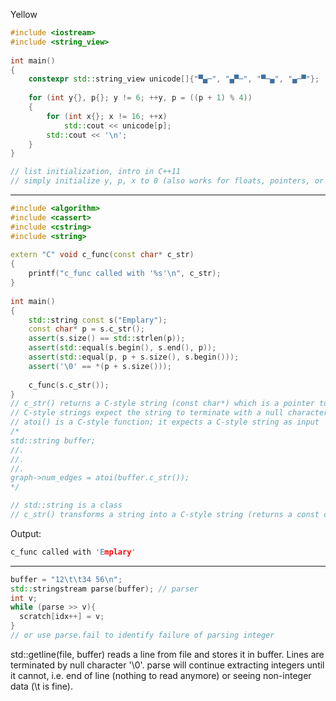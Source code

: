Yellow
```cpp
#include <iostream>
#include <string_view>
 
int main()
{
    constexpr std::string_view unicode[]{"▀▄─", "▄▀─", "▀─▄", "▄─▀"};
 
    for (int y{}, p{}; y != 6; ++y, p = ((p + 1) % 4))
    {
        for (int x{}; x != 16; ++x)
            std::cout << unicode[p];
        std::cout << '\n';
    }
}

// list initialization, intro in C++11
// simply initialize y, p, x to 0 (also works for floats, pointers, or even objects (default constructor))
```
------------------------------------------------------------------------------------------
```cpp
#include <algorithm>
#include <cassert>
#include <cstring>
#include <string>
 
extern "C" void c_func(const char* c_str)
{
    printf("c_func called with '%s'\n", c_str);
}
 
int main()
{
    std::string const s("Emplary");
    const char* p = s.c_str();
    assert(s.size() == std::strlen(p));
    assert(std::equal(s.begin(), s.end(), p));
    assert(std::equal(p, p + s.size(), s.begin()));
    assert('\0' == *(p + s.size()));
 
    c_func(s.c_str());
}
// c_str() returns a C-style string (const char*) which is a pointer to a null_terminated character array that represents the content of the std::string
// C-style strings expect the string to terminate with a null character that mark the end of the string
// atoi() is a C-style function; it expects a C-style string as input
/*
std::string buffer;
//.
//.
//.
graph->num_edges = atoi(buffer.c_str());
*/

// std::string is a class
// c_str() transforms a string into a C-style string (returns a const char* pointer to the internal character array of the string ending with '\0') 
```
Output:
```cpp
c_func called with 'Emplary'
```
-----------------------------------------------------------------------------------------------
```cpp
buffer = "12\t\t34 56\n";
std::stringstream parse(buffer); // parser
int v;
while (parse >> v){
  scratch[idx++] = v;
}
// or use parse.fail to identify failure of parsing integer
```
std::getline(file, buffer) reads a line from file and stores it in buffer. Lines are terminated by null character '\0'. parse will continue extracting integers until it cannot, i.e. end of line (nothing to read anymore) or seeing non-integer data (\t is fine).

